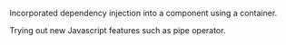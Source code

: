 Incorporated dependency injection into a component using a container.

Trying out new Javascript features such as pipe operator.